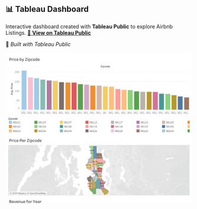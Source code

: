 ## 📊 Tableau Dashboard

Interactive dashboard created with **Tableau Public** to explore Airbnb Listings.
[🔗 **View on Tableau Public**](https://public.tableau.com/views/ProjectAirBnBTableau1/Project1?:language=en-GB&:sid=&:redirect=auth&:display_count=n&:origin=viz_share_link)

🧠 *Built with Tableau Public*


[![View Tableau Dashboard](./Tableau/screenshot_Tableau.png)](https://public.tableau.com/views/ProjectAirBnBTableau1/Project1?:language=en-GB&:sid=&:redirect=auth&:display_count=n&:origin=viz_share_link)
